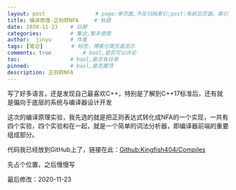 ```yaml
---
layout: post        		# page:单页面,不在归档索引;post:有前后页面，索引
title: 编译原理-正则转NFA     # 标题
date: 2020-11-23    # 日期
categories:         # 集合,暂未使用
author:  jinyu      # 作者
tags: [笔记]         # 标签，博客分类页面显示
comments: true          # bool,是否可以评论
toc:                # bool,是否有目录
pinned:             # bool,是否置顶
description: 正则转NFA
---
```


写了好多语言，还是发现自己最喜欢C++，特别是了解到C++17标准后，还有就是偏向于底层的系统与编译器设计开发

<!-- more -->

这次的编译原理实验，我先选的就是把正则表达式转化成NFA的一个实现，一共有四个实验，四个实验和在一起，就是一个简单的词法分析器，即编译器前端的重要组成部分。

代码我已经放到GitHub上了，链接在此：[Github:Kingfish404/Compiles](https://github.com/Kingfish404/Compiles)

先占个位置，之后慢慢写



最后修改：2020-11-23